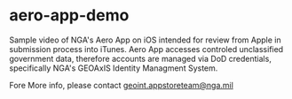# aero-app-demo
Sample video of NGA's Aero App on iOS intended for review from Apple in submission process into iTunes.  Aero App accesses
controled unclassified government data, therefore accounts are managed via DoD credentials, specifically NGA's GEOAxIS
Identity Managment System.  

Fore More info, please contact geoint.appstoreteam@nga.mil
